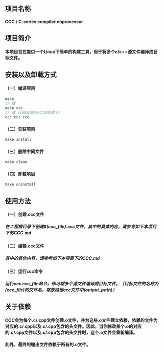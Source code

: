 ## 项目名称
#### CCC / C-series compiler coprocessor

## 项目简介
#### 本项目旨在提供一个Linux下简单的构建工具，用于将多个c/c++源文件编译成目标文件。

## 安装以及卸载方式
#### （一）编译项目 
```c
make 
// 或
make ccc 
// 或（已经安装好CCC的前提下）
ccc ccc.ccc
```
#### （二）安装项目
```c
make install
```
#### （三）删除中间文件
```c
make clean
```
#### （四）卸载项目
```c
make uninstall
``` 


## 使用方法
#### （一）创建.ccc文件
##### 在工程根目录下创建\$(ccc_file).ccc文件。其中的具体内容，请参考如下本项目下的CCC.md
#### （二）编辑.ccc文件  
##### 其中的具体内容，请参考如下本项目下的CCC.md
#### （三）运行ccc命令
##### 运行ccc ccc_file命令，即可将多个源文件编译成目标文件。（目标文件的名称为(ccc_file)的文件名，存放路径ccc文件中(output_path)）
<!--#### （四）删除中间文件-->
<!--##### 运行ccc $(ccc_file) clean命令，即可删除中间文件。-->


## 关于依赖
#### CCC会为每个.c/.cpp文件创建.o文件，并为这些.o文件建立依赖，依赖的文件为对应的.c/.cpp以及.c/.cpp包含的头文件。因此，当你修改某个.o的对应的.c/.cpp文件以及.c/.cpp包含的头文件时，这个.o文件会重新编译。
#### 此外，最终的输出文件依赖于所有的.o文件。